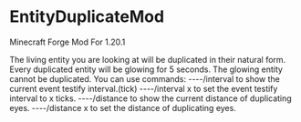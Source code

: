# EntityDuplicateMod
Minecraft Forge Mod For 1.20.1

The living entity you are looking at will be duplicated in their natural form.
Every duplicated entity will be glowing for 5 seconds.
The glowing entity cannot be duplicated.
You can use commands:
----/interval       to show the current event testify interval.(tick)
----/interval x     to set the event testify interval to x ticks.
----/distance       to show the current distance of duplicating eyes.
----/distance x     to set the distance of duplicating eyes.
